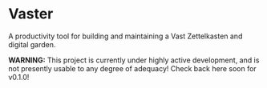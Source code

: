 # Vaster

A productivity tool for building and maintaining a Vast Zettelkasten and digital garden.

**WARNING:** This project is currently under highly active development, and is not presently usable to any degree of adequacy! Check back here soon for v0.1.0!
